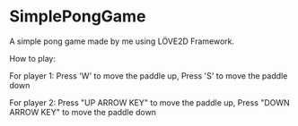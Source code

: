 # SimplePongGame
A simple pong game made by me using LÖVE2D Framework.

How to play:

For player 1:
Press 'W' to move the paddle up,
Press 'S' to move the paddle down

For player 2:
Press "UP ARROW KEY" to move the paddle up,
Press "DOWN ARROW KEY" to move the paddle down
